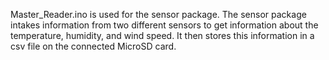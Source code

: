 Master_Reader.ino is used for the sensor package. The sensor package intakes information from two different sensors to get information about the temperature, humidity, and wind speed. It then stores this information in a csv file on the connected MicroSD card. 
